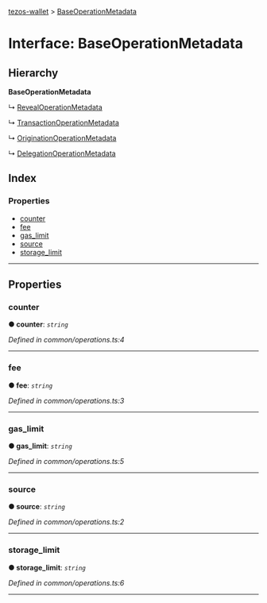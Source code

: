 [tezos-wallet](../README.md) > [BaseOperationMetadata](../interfaces/baseoperationmetadata.md)

# Interface: BaseOperationMetadata

## Hierarchy

**BaseOperationMetadata**

↳  [RevealOperationMetadata](revealoperationmetadata.md)

↳  [TransactionOperationMetadata](transactionoperationmetadata.md)

↳  [OriginationOperationMetadata](originationoperationmetadata.md)

↳  [DelegationOperationMetadata](delegationoperationmetadata.md)

## Index

### Properties

* [counter](baseoperationmetadata.md#counter)
* [fee](baseoperationmetadata.md#fee)
* [gas_limit](baseoperationmetadata.md#gas_limit)
* [source](baseoperationmetadata.md#source)
* [storage_limit](baseoperationmetadata.md#storage_limit)

---

## Properties

<a id="counter"></a>

###  counter

**● counter**: *`string`*

*Defined in common/operations.ts:4*

___
<a id="fee"></a>

###  fee

**● fee**: *`string`*

*Defined in common/operations.ts:3*

___
<a id="gas_limit"></a>

###  gas_limit

**● gas_limit**: *`string`*

*Defined in common/operations.ts:5*

___
<a id="source"></a>

###  source

**● source**: *`string`*

*Defined in common/operations.ts:2*

___
<a id="storage_limit"></a>

###  storage_limit

**● storage_limit**: *`string`*

*Defined in common/operations.ts:6*

___

